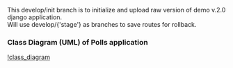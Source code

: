 This develop/init branch is to initialize and upload raw version of demo v.2.0 django application. </br>Will use develop/{'stage'} as branches to save routes for rollback.

### Class Diagram (UML) of Polls application
[!class_diagram](./ClassDiagram.png)
